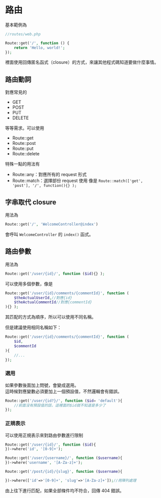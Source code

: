 # 路由

基本範例為

```php
//routes/web.php 

Route::get('/', function () {  
    return 'Hello, world!';  
});
```

裡面使用回傳匿名函式（closure）的方式，來讓其他程式碼知道要做什麼事情。

## 路由動詞

對應常見的

* GET
* POST
* PUT
* DELETE

等等需求。可以使用

* Route::get
* Route::post
* Route::put
* Route::delete

特殊一點的用法有

* Route::any：對應所有的 request 形式
* Route::match：選擇部份 request 使用
  像是 `Route::match(['get', 'post'], '/', function(){} );`

## 字串取代 closure

用法為

```php
Route::get('/', 'WelcomeController@index')
```

會呼叫 `WelcomeController` 的 `index()` 函式。

## 路由參數

用法為

```php
Route::get('/user/{id}/', function ($id){} );
```

可以使用多個參數，像是

```php
Route::get('/user/{id}/comments/{commentId}', function (
    $theActualUserId,//對應{id}
    $theActualCommentId//對應{commentId}
){} );
```

其匹配的方式為順序，所以可以使用不同名稱。

但是建議使用相同名稱如下：

```php
Route::get('/user/{id}/comments/{commentId}', function (
    $id,
    $commentId
){
    //...
});
```

### 選用

如果參數後面加上問號，會變成選用。  
這時候對應變數必須要加上一個預設值，不然邏輯會有錯誤。

```php
Route::get('/user/{id?}/', function ($id= 'default'){
    //前面沒有預設值的話，這裡面的$id就不知道是多少了
});
```

### 正規表示

可以使用正規表示來對路由參數進行限制

```php
Route::get('/user/{id}/', function ($id){
})->where('id', '[0-9]+');

Route::get('/user/{username}/', function ($username){
})->where('username', '[A-Za-z]+');

Route::get('/post/{id}/{slug}', function ($username){

})->where(['id'=>'[0-9]+', 'slug'=>'[A-Za-z]+']);//用陣列處理
```

由上往下進行匹配，如果全部條件均不符合，回傳 404 錯誤。





